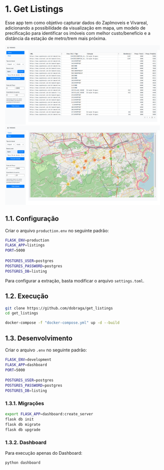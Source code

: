 # 1. Get Listings

Esse app tem como objetivo capturar dados do ZapImoveis e Vivareal, adicionando a possibilidade da visualização em mapa, um modelo de precificação para identificar os imóveis com melhor custo/benefício e a distância da estação de metro/trem mais próxima.


!["Tabela"](img/table.png)
!["Mapa"](img/mapa.png)

## 1.1. Configuração

Criar o arquivo `production.env` no seguinte padrão:

``` sh
FLASK_ENV=production
FLASK_APP=listings
PORT=5000

POSTGRES_USER=postgres
POSTGRES_PASSWORD=postgres
POSTGRES_DB=listing
```

Para configurar a extração, basta modificar o arquivo `settings.toml`.

## 1.2. Execução

```sh
git clone https://github.com/dobraga/get_listings
cd get_listings
```

```sh
docker-compose -f "docker-compose.yml" up -d --build
```


## 1.3. Desenvolvimento

Criar o arquivo `.env` no seguinte padrão:

``` sh
FLASK_ENV=development
FLASK_APP=dashboard
PORT=5000

POSTGRES_USER=postgres
POSTGRES_PASSWORD=postgres
POSTGRES_DB=listing
```

### 1.3.1. Migrações

```sh
export FLASK_APP=dashboard:create_server
flask db init
flask db migrate 
flask db upgrade
```

### 1.3.2. Dashboard

Para execução apenas do Dashboard:

``` sh
python dashboard
```
